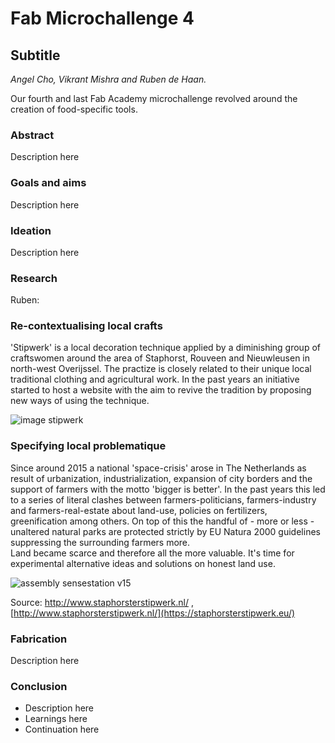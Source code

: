 # Fab Microchallenge 4
## Subtitle
<i>Angel Cho, Vikrant Mishra and Ruben de Haan.</i>

Our fourth and last Fab Academy microchallenge revolved around the creation of food-specific tools.<br>


### Abstract
Description here

### Goals and aims
Description here


### Ideation
Description here

### Research
Ruben:<br>
### Re-contextualising local crafts
'Stipwerk' is a local decoration technique applied by a diminishing group of craftswomen around the area of Staphorst, Rouveen and Nieuwleusen in north-west Overijssel. The practize is closely related to their unique local traditional clothing and agricultural work. In the past years an initiative started to host a website with the aim to revive the tradition by proposing new ways of using the technique. 

![image  stipwerk](https://user-images.githubusercontent.com/92102729/171445324-fa0877fa-0294-4057-b488-593c669cd193.png)


### Specifying local problematique
Since around 2015 a national 'space-crisis' arose in The Netherlands as result of urbanization, industrialization, expansion of city borders and the support of farmers with the motto 'bigger is better'. In the past years this led to a series of literal clashes between farmers-politicians, farmers-industry and farmers-real-estate about land-use, policies on fertilizers, greenification among others. On top of this the handful of - more or less - unaltered natural parks are protected strictly by EU Natura 2000 guidelines suppressing the surrounding farmers more. <br>
Land became scarce and therefore all the more valuable. It's time for experimental alternative ideas and solutions on honest land use.


![assembly  sensestation v15](https://user-images.githubusercontent.com/92102729/171450245-40f5cffc-a911-494a-bdef-ad52eee0d113.png)


Source: http://www.staphorsterstipwerk.nl/ , [http://www.staphorsterstipwerk.nl/](https://staphorsterstipwerk.eu/)


### Fabrication
Description here


### Conclusion
<ul>
  <li>Description here</li>
 <li>Learnings here</li>
 <li>Continuation here</li>
</ul>
